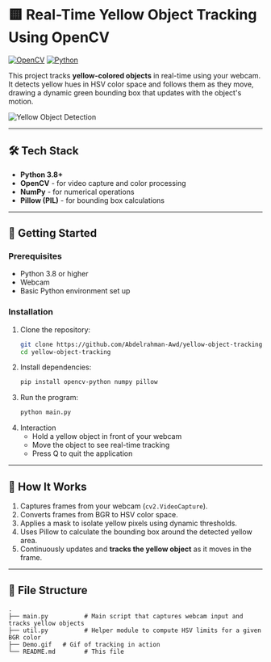 # 🟨 Real-Time Yellow Object Tracking Using OpenCV

[![OpenCV](https://img.shields.io/badge/OpenCV-5.0+-orange)](https://opencv.org/)
[![Python](https://img.shields.io/badge/Python-3.8+-blue)](https://python.org)

This project tracks **yellow-colored objects** in real-time using your webcam. It detects yellow hues in HSV color space and follows them as they move, drawing a dynamic green bounding box that updates with the object's motion.

![Yellow Object Detection](./Demo.gif)

---

## 🛠️ Tech Stack

- **Python 3.8+**
- **OpenCV** - for video capture and color processing
- **NumPy** - for numerical operations
- **Pillow (PIL)** - for bounding box calculations

---

## 🚀 Getting Started

### Prerequisites
- Python 3.8 or higher
- Webcam
- Basic Python environment set up

### Installation
1. Clone the repository:
   ```bash
   git clone https://github.com/Abdelrahman-Awd/yellow-object-tracking.git
   cd yellow-object-tracking
   ```
2. Install dependencies:
    ```bash
    pip install opencv-python numpy pillow
    ```
3. Run the program:
    ```bash
    python main.py
    ```
4. Interaction
    - Hold a yellow object in front of your webcam
    - Move the object to see real-time tracking
    - Press Q to quit the application

---

## 🧠 How It Works

1. Captures frames from your webcam (`cv2.VideoCapture`).
2. Converts frames from BGR to HSV color space.
3. Applies a mask to isolate yellow pixels using dynamic thresholds.
4. Uses Pillow to calculate the bounding box around the detected yellow area.
5. Continuously updates and **tracks the yellow object** as it moves in the frame.

---

## 📁 File Structure

```plaintext
.
├── main.py          # Main script that captures webcam input and tracks yellow objects
├── util.py          # Helper module to compute HSV limits for a given BGR color
├── Demo.gif   # Gif of tracking in action
└── README.md        # This file